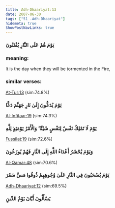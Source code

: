 ```yaml
---
title: Adh-Dhaariyat:13
date: 2007-06-30
tags: ["51 .Adh-Dhaariyat"]
hidemeta: true 
ShowPostNavLinks: true 
---
```

### يَوْمَ هُمْ عَلَى النَّارِ يُفْتَنُونَ
### meaning: 
It is the day when they will be tormented in the Fire,
### similar verses: 

[At-Tur:13](/52/13) (sim:74.8%)

### يَوْمَ يُدَعُّونَ إِلَىٰ نَارِ جَهَنَّمَ دَعًّا

[Al-Infitaar:19](/82/19) (sim:74.3%)

### يَوْمَ لَا تَمْلِكُ نَفْسٌ لِنَفْسٍ شَيْئًا ۖ وَالْأَمْرُ يَوْمَئِذٍ لِلَّهِ

[Fussilat:19](/41/19) (sim:72.6%)

### وَيَوْمَ يُحْشَرُ أَعْدَاءُ اللَّهِ إِلَى النَّارِ فَهُمْ يُوزَعُونَ

[Al-Qamar:48](/54/48) (sim:70.6%)

### يَوْمَ يُسْحَبُونَ فِي النَّارِ عَلَىٰ وُجُوهِهِمْ ذُوقُوا مَسَّ سَقَرَ

[Adh-Dhaariyat:12](/51/12) (sim:69.5%)

### يَسْأَلُونَ أَيَّانَ يَوْمُ الدِّينِ
